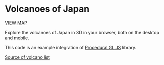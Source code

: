 # Volcanoes of Japan

[VIEW MAP](http://felixpalmer.github.io/volcanoes-of-japan)

Explore the volcanoes of Japan in 3D in your browser, both on the desktop and mobile.

This code is an example integration of [Procedural GL JS](https://github.com/felixpalmer/procedural-gl-js/) library.

[Source of volcano list](https://en.wikipedia.org/wiki/List_of_volcanoes_in_Japan)
